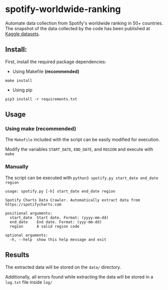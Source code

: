 # spotify-worldwide-ranking
Automate data collection from Spotify's worldwide ranking in 50+ countries. The snapshot of the data collected by the code has been published at [Kaggle datasets](https://www.kaggle.com/edumucelli/spotifys-worldwide-daily-song-ranking).

## Install:
First, install the required package dependencies:
* Using Makefile __(recommended)__
```
make install
```
* Using pip
```
pip3 install -r requirements.txt
```
## Usage
### Using make __(recommended)__
The `Makefile` included with the script can be easily modified for execution. 

Modify the variables `START_DATE`, `END_DATE`, and `REGION` and execute with `make`

### Manually
The script can be executed with `python3 spotify.py start_date end_date region`
```
usage: spotify.py [-h] start_date end_date region

Spotify Charts Data Crawler. Automatically extract data from
https://spotifycharts.com

positional arguments:
  start_date  Start date. Format: (yyyy-mm-dd)
  end_date    End date. Format: (yyy-mm-dd)
  region      A valid region code
  
optional arguments:
  -h, --help  show this help message and exit
```

## Results
The extracted data will be stored on the `data/` directory.

Additionally, all errors found while extracting the data will be stored in a `log.txt` file inside `log/`
